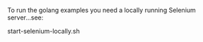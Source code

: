 

To run the golang examples you need a locally running Selenium server...see:

start-selenium-locally.sh